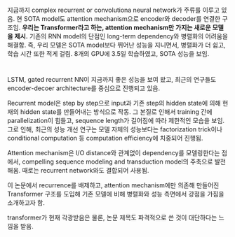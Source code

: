 # <Abstract>

지금까지 complex recurrent or convolutiona neural network가 주류를 이루고 있음. 현 SOTA model도 attention mechanism으로 encoder와 decoder를 연결한 구조임. **우리는 Transformer라고 하는, attention mechanism만 가지는 새로운 모델을 제시.** 기존의 RNN model의 단점인 long-term dependency와 병렬화의 어려움을 해결함. 즉, 우리 모델은 SOTA model보다 뛰어난 성능을 지니면서, 병렬화가 더 쉽고, 학습 시간 또한 적게 걸림. 8개의 GPU에 3.5일 학습하였고, SOTA 성능을 보임.

# <Introduction>

LSTM, gated recurrent NN이 지금까지 좋은 성능을 보여 왔고, 최근의 연구들도 encoder-decoer architecture를 중심으로 진행되고 있음. 

Recurrent model은 step by step으로 input과 기존 step의 hidden state에 의해 현재의 hidden state를 만들어내는 방식으로 작동. 그 본질로 인해서 training 간에 parallelization이 힘들고, sequence length가 길어짐에 따라 제한적인 모습을 보임. 그로 인해, 최근의 성능 개선 연구는 모델 자체의 성능보다는 factorization trick이나 conditional computation 등 computation efficiency에 치중되어 진행됨. 

Attention mechanism은 I/O distance와 관계없이 dependency를 모델링한다는 점에서, compelling sequence modeling and transduction model의 주축으로 발전해옴. 때로는 recurrent network와도 결합되어 사용됨.

이 논문에서 recurrence를 배제하고, attention mechanism에만 의존해 만들어진 Transformer 구조를 도입해 기존 모델에 비해 병렬화와 성능 측면에서 강점을 가짐을 소개하고자 함.

transformer가 현재 각광받음은 물론, 논문 제목도 파격적으로 쓴 것이 대단하다는 느낌을 받음.